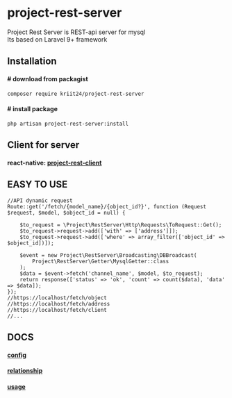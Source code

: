 # project-rest-server
Project Rest Server is REST-api server for mysql  
Its based on Laravel 9+ framework

## Installation
#### # download from packagist
```
composer require kriit24/project-rest-server
```

#### # install package

```
php artisan project-rest-server:install
```

## Client for server  
#### react-native: [project-rest-client](https://www.npmjs.com/package/project-rest-client)


## EASY TO USE

```
//API dynamic request
Route::get('/fetch/{model_name}/{object_id?}', function (Request $request, $model, $object_id = null) {    

    $to_request = \Project\RestServer\Http\Requests\ToRequest::Get();
    $to_request->request->add(['with' => ['address']]);
    $to_request->request->add(['where' => array_filter(['object_id' => $object_id])]);    
    
    $event = new Project\RestServer\Broadcasting\DBBroadcast(
        Project\RestServer\Getter\MysqlGetter::class
    );
    $data = $event->fetch('channel_name', $model, $to_request);
    return response(['status' => 'ok', 'count' => count($data), 'data' => $data]);
});
//https://localhost/fetch/object
//https://localhost/fetch/address
//https://localhost/fetch/client
//...
```


## DOCS


#### [config](https://github.com/kriit24/project-rest-server/tree/master/docs/config)
#### [relationship](https://github.com/kriit24/project-rest-server/tree/master/docs/relationship)
#### [usage](https://github.com/kriit24/project-rest-server/tree/master/docs/usage)
